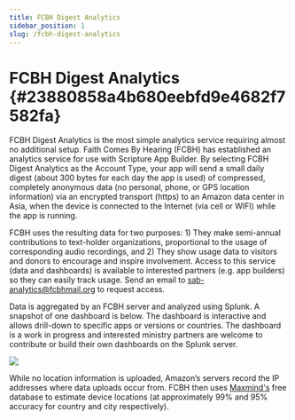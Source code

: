 ```yaml
---
title: FCBH Digest Analytics
sidebar_position: 1
slug: /fcbh-digest-analytics
---
```


# **FCBH Digest Analytics** {#23880858a4b680eebfd9e4682f7582fa}

FCBH Digest Analytics is the most simple analytics service requiring almost no additional setup. Faith Comes By Hearing (FCBH) has established an analytics service for use with Scripture App Builder. By selecting FCBH Digest Analytics as the Account Type, your app will send a small daily digest (about 300 bytes for each day the app is used) of compressed, completely anonymous data (no personal, phone, or GPS location information) via an encrypted transport (https) to an Amazon data center in Asia, when the device is connected to the Internet (via cell or WIFI) while the app is running.

FCBH uses the resulting data for two purposes: 1) They make semi-annual contributions to text-holder organizations, proportional to the usage of corresponding audio recordings, and 2) They show usage data to visitors and donors to encourage and inspire involvement. Access to this service (data and dashboards) is available to interested partners (e.g. app builders) so they can easily track usage. Send an email to [sab-analytics@fcbhmail.org](mailto:sab-analytics@fcbhmail.org) to request access.

Data is aggregated by an FCBH server and analyzed using Splunk. A snapshot of one dashboard is below. The dashboard is interactive and allows drill-down to specific apps or versions or countries. The dashboard is a work in progress and interested ministry partners are welcome to contribute or build their own dashboards on the Splunk server.

![](/notion_imgs/fcbh-digest-analytics.23880858-a4b6-8066-94a8-ead6f34de445.png)

While no location information is uploaded, Amazon’s servers record the IP addresses where data uploads occur from. FCBH then uses [Maxmind's](https://www.maxmind.com/en/geoip2-databases) free database to estimate device locations (at approximately 99% and 95% accuracy for country and city respectively).

